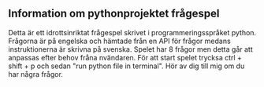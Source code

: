 ## Information om pythonprojektet frågespel
Detta är ett idrottsinriktat frågespel skrivet i programmeringsspråket python. Frågorna är på engelska och hämtade från en API för frågor medans instruktionerna är skrivna på svenska. Spelet har 8 frågor men detta går att anpassas efter behov fråna nvändaren. För att start spelet trycksa ctrl + shift + p och sedan "run python file in terminal". Hör av dig till mig om du har några frågor. 
